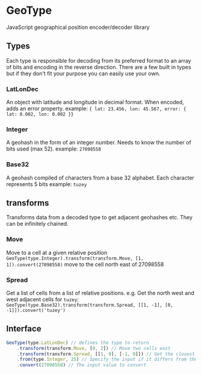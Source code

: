 GeoType
=======

JavaScript geographical position encoder/decoder library

## Types
Each type is responsible for decoding from its preferred format to an array of bits and encoding in the reverse direction.
There are a few built in types but if they don't fit your purpose you can easily use your own.

### LatLonDec
An object with latitude and longitude in decimal format. When encoded, adds an error property.
example: `{ lat: 23.456, lon: 45.567, error: { lat: 0.002, lon: 0.002 }}`

### Integer
A geohash in the form of an integer number. Needs to know the number of bits used (max 52).
example: `27098558`

### Base32
A geohash compiled of characters from a base 32 alphabet. Each character represents 5 bits
example: `tuzey`

## transforms
Transforms data from a decoded type to get adjacent geohashes etc. They can be infinitely chained.

### Move
Move to a cell at a given relative position
`GeoType(type.Integer).transform(transform.Move, [1, 1]).convert(27098558)` move to the cell north east of 27098558

### Spread
Get a list of cells from a list of relative positions.
e.g. Get the north west and west adjacent cells for `tuzey`:
`GeoType(type.Base32).transform(transform.Spread, [[1, -1], [0, -1]]).convert('tuzey')`

## Interface
```JavaScript
GeoType(type.LatLonDec) // defines the type to return
    .transform(transform.Move, [0, 2]) // Move two cells east
    .transform(transform.Spread, [[1, 0], [-1, 0]]) // Get the closest northern and southern cells
    .from(type.Integer, 25) // Specify the input if it differs from the output type
    .convert(27098558) // The input value to convert
```
